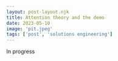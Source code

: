 ```yaml
---
layout: post-layout.njk
title: Attention theory and the demo
date: 2023-05-10
image: 'pit.jpeg'
tags: ['post', 'solutions engineering']
---
```


In progress

<!-- excerpt -->

